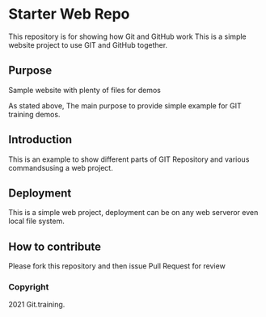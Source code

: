 # Starter Web Repo

This repository is for showing how Git and GitHub work
This is a simple website project to use GIT and GitHub together.

## Purpose

Sample website with plenty of files for demos

As stated above, The main purpose to provide simple example for GIT training demos.

## Introduction

This is an example to show different parts of GIT Repository and various commandsusing a web project.

## Deployment 

This is a simple web project, deployment can be on any web serveror even local file system.

## How to contribute

Please fork this repository and then issue Pull Request for review 

### Copyright

2021 Git.training.

